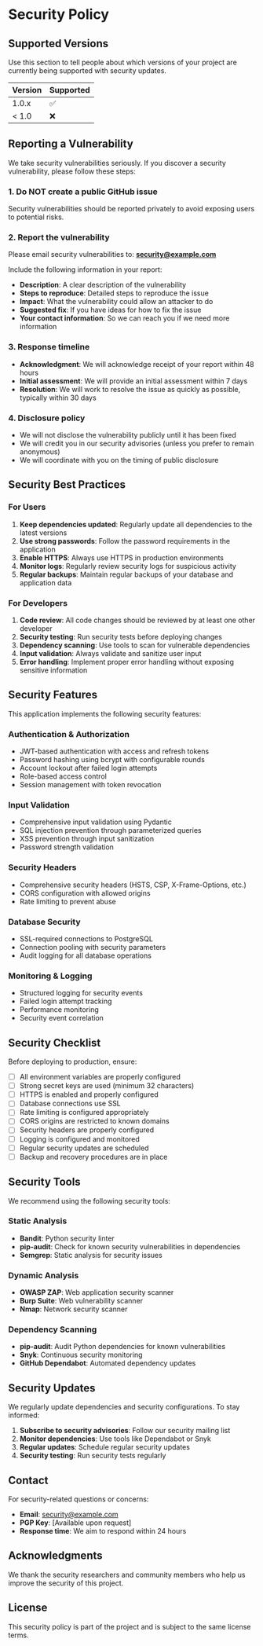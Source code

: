 # Security Policy

## Supported Versions

Use this section to tell people about which versions of your project are
currently being supported with security updates.

| Version | Supported          |
| ------- | ------------------ |
| 1.0.x   | :white_check_mark: |
| < 1.0   | :x:                |

## Reporting a Vulnerability

We take security vulnerabilities seriously. If you discover a security vulnerability, please follow these steps:

### 1. Do NOT create a public GitHub issue

Security vulnerabilities should be reported privately to avoid exposing users to potential risks.

### 2. Report the vulnerability

Please email security vulnerabilities to: **security@example.com**

Include the following information in your report:

- **Description**: A clear description of the vulnerability
- **Steps to reproduce**: Detailed steps to reproduce the issue
- **Impact**: What the vulnerability could allow an attacker to do
- **Suggested fix**: If you have ideas for how to fix the issue
- **Your contact information**: So we can reach you if we need more information

### 3. Response timeline

- **Acknowledgment**: We will acknowledge receipt of your report within 48 hours
- **Initial assessment**: We will provide an initial assessment within 7 days
- **Resolution**: We will work to resolve the issue as quickly as possible, typically within 30 days

### 4. Disclosure policy

- We will not disclose the vulnerability publicly until it has been fixed
- We will credit you in our security advisories (unless you prefer to remain anonymous)
- We will coordinate with you on the timing of public disclosure

## Security Best Practices

### For Users

1. **Keep dependencies updated**: Regularly update all dependencies to the latest versions
2. **Use strong passwords**: Follow the password requirements in the application
3. **Enable HTTPS**: Always use HTTPS in production environments
4. **Monitor logs**: Regularly review security logs for suspicious activity
5. **Regular backups**: Maintain regular backups of your database and application data

### For Developers

1. **Code review**: All code changes should be reviewed by at least one other developer
2. **Security testing**: Run security tests before deploying changes
3. **Dependency scanning**: Use tools to scan for vulnerable dependencies
4. **Input validation**: Always validate and sanitize user input
5. **Error handling**: Implement proper error handling without exposing sensitive information

## Security Features

This application implements the following security features:

### Authentication & Authorization
- JWT-based authentication with access and refresh tokens
- Password hashing using bcrypt with configurable rounds
- Account lockout after failed login attempts
- Role-based access control
- Session management with token revocation

### Input Validation
- Comprehensive input validation using Pydantic
- SQL injection prevention through parameterized queries
- XSS prevention through input sanitization
- Password strength validation

### Security Headers
- Comprehensive security headers (HSTS, CSP, X-Frame-Options, etc.)
- CORS configuration with allowed origins
- Rate limiting to prevent abuse

### Database Security
- SSL-required connections to PostgreSQL
- Connection pooling with security parameters
- Audit logging for all database operations

### Monitoring & Logging
- Structured logging for security events
- Failed login attempt tracking
- Performance monitoring
- Security event correlation

## Security Checklist

Before deploying to production, ensure:

- [ ] All environment variables are properly configured
- [ ] Strong secret keys are used (minimum 32 characters)
- [ ] HTTPS is enabled and properly configured
- [ ] Database connections use SSL
- [ ] Rate limiting is configured appropriately
- [ ] CORS origins are restricted to known domains
- [ ] Security headers are properly configured
- [ ] Logging is configured and monitored
- [ ] Regular security updates are scheduled
- [ ] Backup and recovery procedures are in place

## Security Tools

We recommend using the following security tools:

### Static Analysis
- **Bandit**: Python security linter
- **pip-audit**: Check for known security vulnerabilities in dependencies
- **Semgrep**: Static analysis for security issues

### Dynamic Analysis
- **OWASP ZAP**: Web application security scanner
- **Burp Suite**: Web vulnerability scanner
- **Nmap**: Network security scanner

### Dependency Scanning
- **pip-audit**: Audit Python dependencies for known vulnerabilities
- **Snyk**: Continuous security monitoring
- **GitHub Dependabot**: Automated dependency updates

## Security Updates

We regularly update dependencies and security configurations. To stay informed:

1. **Subscribe to security advisories**: Follow our security mailing list
2. **Monitor dependencies**: Use tools like Dependabot or Snyk
3. **Regular updates**: Schedule regular security updates
4. **Security testing**: Run security tests regularly

## Contact

For security-related questions or concerns:

- **Email**: security@example.com
- **PGP Key**: [Available upon request]
- **Response time**: We aim to respond within 24 hours

## Acknowledgments

We thank the security researchers and community members who help us improve the security of this project.

## License

This security policy is part of the project and is subject to the same license terms.
